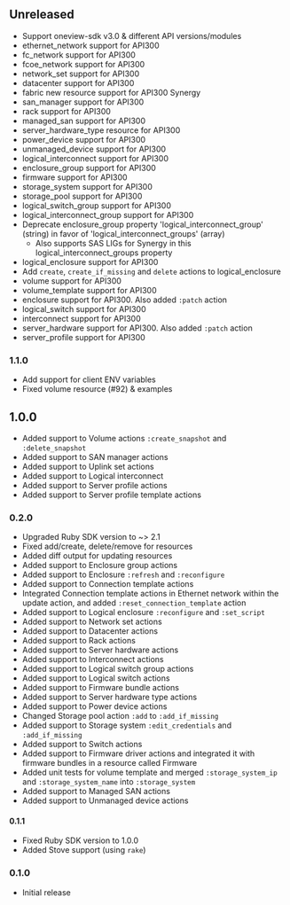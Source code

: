 ## Unreleased
  - Support oneview-sdk v3.0 & different API versions/modules
  - ethernet_network support for API300
  - fc_network support for API300
  - fcoe_network support for API300
  - network_set support for API300
  - datacenter support for API300
  - fabric new resource support for API300 Synergy
  - san_manager support for API300
  - rack support for API300
  - managed_san support for API300
  - server_hardware_type resource for API300
  - power_device support for API300
  - unmanaged_device support for API300
  - logical_interconnect support for API300
  - enclosure_group support for API300
  - firmware support for API300
  - storage_system support for API300
  - storage_pool support for API300
  - logical_switch_group support for API300
  - logical_interconnect_group support for API300
  - Deprecate enclosure_group property 'logical_interconnect_group' (string) in favor of 'logical_interconnect_groups' (array)
    - Also supports SAS LIGs for Synergy in this logical_interconnect_groups property
  - logical_enclosure  support for API300
  - Add `create`, `create_if_missing` and `delete` actions to logical_enclosure
  - volume support for API300
  - volume_template support for API300
  - enclosure support for API300. Also added `:patch` action
  - logical_switch support for API300
  - interconnect support for API300
  - server_hardware support for API300. Also added `:patch` action
  - server_profile support for API300

### 1.1.0
  - Add support for client ENV variables
  - Fixed volume resource (#92) & examples

## 1.0.0
  - Added support to Volume actions `:create_snapshot` and `:delete_snapshot`
  - Added support to SAN manager actions
  - Added support to Uplink set actions
  - Added support to Logical interconnect
  - Added support to Server profile actions
  - Added support to Server profile template actions

### 0.2.0
  - Upgraded Ruby SDK version to ~> 2.1
  - Fixed add/create, delete/remove for resources
  - Added diff output for updating resources
  - Added support to Enclosure group actions
  - Added support to Enclosure `:refresh` and `:reconfigure`
  - Added support to Connection template actions
  - Integrated Connection template actions in Ethernet network within the update action, and added `:reset_connection_template` action
  - Added support to Logical enclosure `:reconfigure` and `:set_script`
  - Added support to Network set actions
  - Added support to Datacenter actions
  - Added support to Rack actions
  - Added support to Server hardware actions
  - Added support to Interconnect actions
  - Added support to Logical switch group actions
  - Added support to Logical switch actions
  - Added support to Firmware bundle actions
  - Added support to Server hardware type actions
  - Added support to Power device actions
  - Changed Storage pool action `:add` to `:add_if_missing`
  - Added support to Storage system `:edit_credentials` and `:add_if_missing`
  - Added support to Switch actions
  - Added support to Firmware driver actions and integrated it with firmware bundles in a resource called Firmware
  - Added unit tests for volume template and merged `:storage_system_ip` and `:storage_system_name` into `:storage_system`
  - Added support to Managed SAN actions
  - Added support to Unmanaged device actions

#### 0.1.1
  - Fixed Ruby SDK version to 1.0.0
  - Added Stove support (using `rake`)

### 0.1.0
  - Initial release
